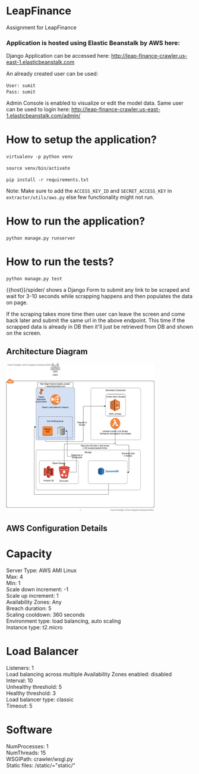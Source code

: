 # LeapFinance
Assignment for LeapFinance

### Application is hosted using Elastic Beanstalk by AWS here: 

Django Application can be accessed here: http://leap-finance-crawler.us-east-1.elasticbeanstalk.com

An already created user can be used:

`User: sumit` <br/>
`Pass: sumit`

Admin Console is enabled to visualize or edit the model data. Same user can be used to login here: http://leap-finance-crawler.us-east-1.elasticbeanstalk.com/admin/


# How to setup the application?

`virtualenv -p python venv`

`source venv/bin/activate`

`pip install -r requirements.txt`

Note: Make sure to add the `ACCESS_KEY_ID` and `SECRET_ACCESS_KEY` in `extractor/utils/aws.py` else few functionality might not run.

# How to run the application?

`python manage.py runserver`

# How to run the tests?

`python manage.py test`

{{host}}/spider/ shows a Django Form to submit any link to be scraped and wait for 3-10 seconds while scrapping happens and then populates the data on page.

If the scraping takes more time then user can leave the screen and come back later and submit the same url in the above endpoint. This time if the scrapped data is already in DB then it'll just be retrieved from DB and shown on the screen.



## Architecture Diagram


<img src="./lp_architecture_diagram.png" width="400" height="400" />


## AWS Configuration Details
# Capacity
Server Type: AWS AMI Linux<br/>
Max: 4<br/>
Min: 1<br/>
Scale down increment: -1<br/>
Scale up increment: 1<br/>
Availability Zones: Any<br/>
Breach duration: 5<br/>
Scaling cooldown: 360 seconds<br/>
Environment type: load balancing, auto scaling<br/>
Instance type: t2.micro<br/>

# Load Balancer

Listeners: 1<br/>
Load balancing across multiple Availability Zones enabled: disabled<br/>
Interval: 10<br/>
Unhealthy threshold: 5<br/>
Healthy threshold: 3<br/>
Load balancer type: classic<br/>
Timeout: 5<br/>

# Software

NumProcesses: 1<br/>
NumThreads: 15<br/>
WSGIPath: crawler/wsgi.py<br/>
Static files: /static/="static/"<br/>
